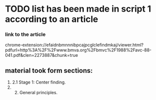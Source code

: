 # TODO list has been made in script 1 according to an article 

### link to the article
chrome-extension://efaidnbmnnnibpcajpcglclefindmkaj/viewer.html?pdfurl=http%3A%2F%2Fwww.bmva.org%2Fbmvc%2F1988%2Favc-88-041.pdf&clen=2273887&chunk=true

## material took form sections:
1. 2.1 Stage 1: Center finding.
2. 2. General principles.

